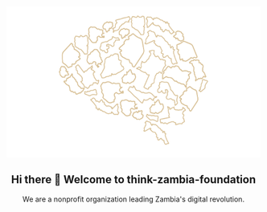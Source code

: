 
<!--

**Here are some ideas to get you started:**

🙋‍♀️ A short introduction - what is your organization all about?
🌈 Contribution guidelines - how can the community get involved?
👩‍💻 Useful resources - where can the community find your docs? Is there anything else the community should know?
🍿 Fun facts - what does your team eat for breakfast?
🧙 Remember, you can do mighty things with the power of [Markdown](https://docs.github.com/github/writing-on-github/getting-started-with-writing-and-formatting-on-github/basic-writing-and-formatting-syntax)
-->

<div align="center">
  <img alt="logo" src="think-zambia-brain.png" width="auto" height="300" />

  <h2> Hi there 👋 Welcome to think-zambia-foundation</h2>

  <p>
    We are a nonprofit organization leading Zambia's digital revolution.
  </p> 
</div>
